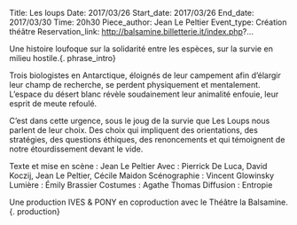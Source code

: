 Title: Les loups
Date: 2017/03/26
Start_date: 2017/03/26
End_date: 2017/03/30
Time: 20h30
Piece_author: Jean Le Peltier
Event_type: Création théâtre
Reservation_link: http://balsamine.billetterie.it/index.php?...



Une histoire loufoque sur la solidarité entre les espèces, sur la survie en milieu hostile.{. phrase_intro}

Trois biologistes en Antarctique, éloignés de leur campement afin d’élargir leur champ de recherche, se perdent physiquement et mentalement. L’espace du désert blanc révèle soudainement leur animalité enfouie, leur esprit de meute refoulé.

C’est dans cette urgence, sous le joug de la survie que Les Loups nous parlent de leur choix. Des choix qui impliquent des orientations, des stratégies, des questions éthiques, des renoncements et qui témoignent de notre étourdissement devant le vide.


Texte et mise en scène
:   Jean Le Peltier
Avec
:   Pierrick De Luca, David Koczij, Jean Le Peltier, Cécile Maidon
Scénographie
:   Vincent Glowinsky
Lumière
:   Émily Brassier
Costumes
:   Agathe Thomas
Diffusion
:   Entropie

Une production IVES & PONY en coproduction avec le Théâtre la Balsamine.{. production}
